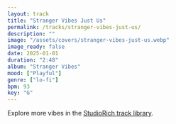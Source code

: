 ```yaml
---
layout: track
title: "Stranger Vibes Just Us"
permalink: /tracks/stranger-vibes-just-us/
description: ""
image: "/assets/covers/stranger-vibes-just-us.webp"
image_ready: false
date: 2025-01-01
duration: "2:48"
album: "Stranger Vibes"
mood: ["Playful"]
genre: ["lo-fi"]
bpm: 93
key: "G"
---
```


Explore more vibes in the [StudioRich track library](/tracks/).
